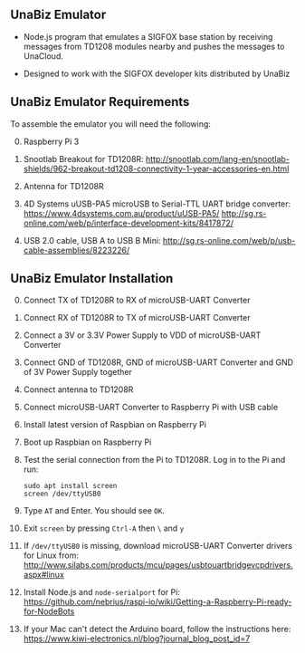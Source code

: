 ## UnaBiz Emulator

- Node.js program that emulates a SIGFOX base station by receiving messages from TD1208 modules nearby and pushes the 
messages to UnaCloud.

- Designed to work with the SIGFOX developer kits distributed by UnaBiz

UnaBiz Emulator Requirements
----------------------------

To assemble the emulator you will need the following:

0. Raspberry Pi 3

0. Snootlab Breakout for TD1208R: 
   http://snootlab.com/lang-en/snootlab-shields/962-breakout-td1208-connectivity-1-year-accessories-en.html
   
0. Antenna for TD1208R
   
0. 4D Systems uUSB-PA5 microUSB to Serial-TTL UART bridge converter:
   https://www.4dsystems.com.au/product/uUSB-PA5/
   http://sg.rs-online.com/web/p/interface-development-kits/8417872/

0. USB 2.0 cable, USB A to USB B Mini:
   http://sg.rs-online.com/web/p/usb-cable-assemblies/8223226/
   
UnaBiz Emulator Installation
----------------------------

0. Connect TX of TD1208R to RX of microUSB-UART Converter

0. Connect RX of TD1208R to TX of microUSB-UART Converter

0. Connect a 3V or 3.3V Power Supply to VDD of microUSB-UART Converter

0. Connect GND of TD1208R, GND of microUSB-UART Converter and GND of 3V Power Supply together

0. Connect antenna to TD1208R

0. Connect microUSB-UART Converter to Raspberry Pi with USB cable

0. Install latest version of Raspbian on Raspberry Pi

0. Boot up Raspbian on Raspberry Pi

0. Test the serial connection from the Pi to TD1208R.  Log in to the Pi and run:

    ```
    sudo apt install screen
    screen /dev/ttyUSB0    
    ```

0. Type `AT` and Enter. You should see `OK`.

0. Exit `screen` by pressing `Ctrl-A` then `\` and `y`

0. If `/dev/ttyUSB0` is missing, download microUSB-UART Converter drivers for Linux from:
   http://www.silabs.com/products/mcu/pages/usbtouartbridgevcpdrivers.aspx#linux

0. Install Node.js and `node-serialport` for Pi:
   https://github.com/nebrius/raspi-io/wiki/Getting-a-Raspberry-Pi-ready-for-NodeBots

0. If your Mac can't detect the Arduino board, follow the instructions here:
   https://www.kiwi-electronics.nl/blog?journal_blog_post_id=7